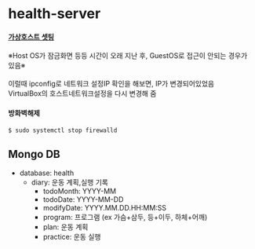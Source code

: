 # health-server

#### [가상호스트 셋팅](https://github.com/dlgustn555/health-server/issues/3)
※Host OS가 잠금화면 등등 시간이 오래 지난 후, GuestOS로 접근이 안되는 경우가 있음※<br/><br/>
이럴때 ipconfig로 네트워크 설정IP 확인을 해보면, IP가 변경되어있었음<br/>
VirtualBox의 호스트네트워크설정을 다시 변경해 줌

#### 방화벽해제
```
$ sudo systemctl stop firewalld
```

## Mongo DB

- database: health
  - diary: 운동 계획,실행 기록
    - todoMonth: YYYY-MM
    - todoDate: YYYY-MM-DD
    - modifyDate: YYYY.MM.DD.HH:MM:SS
    - program: 프로그램 (ex 가슴+삼두, 등+이두, 하체+어깨)
    - plan: 운동 계획
    - practice: 운동 실행
